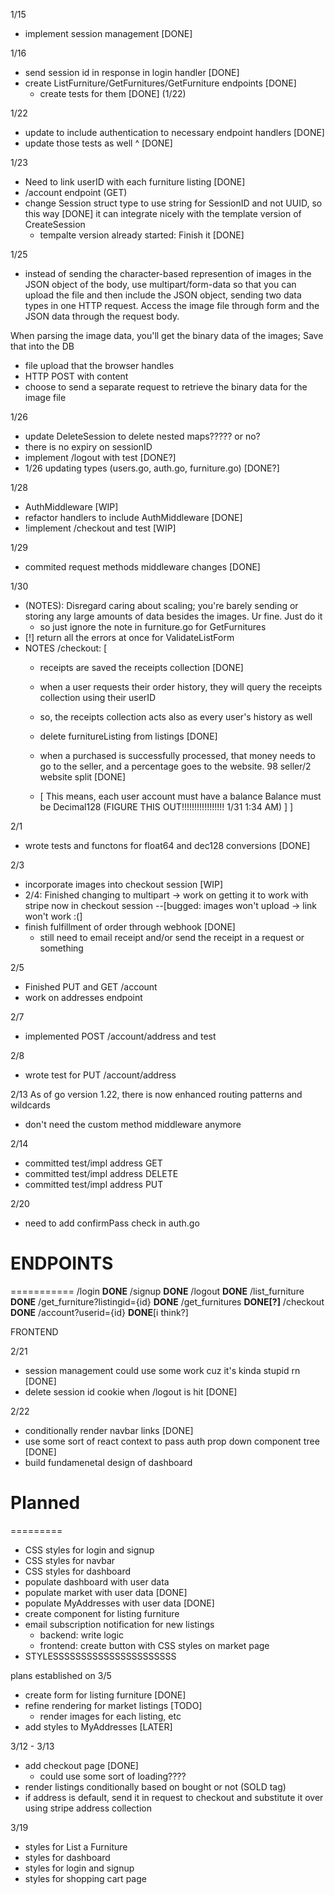 1/15
- implement session management [DONE]

1/16
- send session id in response in login handler [DONE]
- create ListFurniture/GetFurnitures/GetFurniture endpoints [DONE]
  - create tests for them [DONE] (1/22)


1/22
- update to include authentication to necessary endpoint handlers [DONE]
- update those tests as well ^ [DONE]

1/23 
- Need to link userID with each furniture listing [DONE]
- /account endpoint (GET)
- change Session struct type to use string for SessionID and not UUID, so this way [DONE]
  it can integrate nicely with the template version of CreateSession
  - tempalte version already started: Finish it [DONE]




1/25
- instead of sending the character-based represention of images
in the JSON object of the body, use multipart/form-data so that you can
upload the file and then include the JSON object, sending two data types
in one HTTP request. Access the image file through form and the JSON data
through the request body. 

When parsing the image data, you'll get the binary data of the images; Save 
that into the DB
- file upload that the browser handles
- HTTP POST with content 
- choose to send a separate request to retrieve the binary data for the image file


1/26
- update DeleteSession to delete nested maps????? or no?
- there is no expiry on sessionID
- implement /logout with test [DONE?]
- 1/26 updating types (users.go, auth.go, furniture.go) [DONE?]

1/28
- AuthMiddleware [WIP]
 - refactor handlers to include AuthMiddleware [DONE]
- !implement /checkout and test [WIP]

1/29
- commited request methods middleware changes [DONE]

1/30 
- (NOTES): Disregard caring about scaling; you're barely sending or storing 
any large amounts of data besides the images. Ur fine. Just do it 
  - so just ignore the note in furniture.go for GetFurnitures
- [!] return all the errors at once for ValidateListForm
- NOTES /checkout: [
  - receipts are saved the receipts collection [DONE]
  - when a user requests their order history, they will query the receipts
  collection using their userID
  - so, the receipts collection acts also as every user's history as well
  - delete furnitureListing from listings  [DONE]

  - when a purchased is successfully processed, that money needs to go to the 
  seller, and a percentage goes to the website. 98 seller/2 website split [DONE]
  - [
    This means, each user account must have a balance
    Balance must be Decimal128 (FIGURE THIS OUT!!!!!!!!!!!!!!!!! 1/31 1:34 AM)
  ]
]

2/1
- wrote tests and functons for float64 and dec128 conversions [DONE]


2/3
- incorporate images into checkout session [WIP]
- 2/4: Finished changing to multipart -> work on getting it to work with stripe now in checkout session
  --[bugged: images won't upload -> link won't work :(]
- finish fulfillment of order through webhook [DONE]
  - still need to email receipt and/or send the receipt in a request or something 



2/5
- Finished PUT and GET /account
- work on addresses endpoint

2/7
- implemented POST /account/address and test

2/8
- wrote test for PUT /account/address

2/13
As of go version 1.22, there is now enhanced routing patterns and wildcards
- don't need the custom method middleware anymore

2/14
- committed test/impl address GET
- committed test/impl address DELETE
- committed test/impl address PUT

2/20
- need to add confirmPass check in auth.go





# ENDPOINTS
===========
/login                            **DONE**
/signup                           **DONE**
/logout                           **DONE** 
/list_furniture                   **DONE**
/get_furniture?listingid={id}     **DONE**
/get_furnitures                   **DONE[?]**
/checkout                         **DONE**
/account?userid={id}              **DONE**[i think?]



FRONTEND



2/21
- session management could use some work cuz it's kinda stupid rn [DONE]
- delete session id cookie when /logout is hit [DONE]

2/22
- conditionally render navbar links [DONE]
- use some sort of react context to pass auth prop down component tree [DONE]
- build fundamenetal design of dashboard



# Planned
=========
- CSS styles for login and signup 
- CSS styles for navbar
- CSS styles for dashboard
- populate dashboard with user data 
- populate market with user data [DONE]
- populate MyAddresses with user data [DONE]
- create component for listing furniture
- email subscription notification for new listings
  - backend: write logic
  - frontend: create button with CSS styles on market page
- STYLESSSSSSSSSSSSSSSSSSSSSS


plans established on 3/5
- create form for listing furniture [DONE]
- refine rendering for market listings [TODO]
  - render images for each listing, etc
- add styles to MyAddresses [LATER]


3/12 - 3/13
- add checkout page [DONE]
  - could use some sort of loading????
- render listings conditionally based on bought or not (SOLD tag)
- if address is default, send it in request to checkout and substitute it
over using stripe address collection

3/19
- styles for List a Furniture
- styles for dashboard
- styles for login and signup
- styles for shopping cart page



